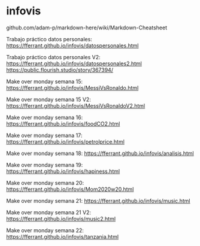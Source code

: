# infovis

github.com/adam-p/markdown-here/wiki/Markdown-Cheatsheet

Trabajo práctico datos personales:
https://fferrant.github.io/infovis/datospersonales.html

Trabajo práctico datos personales V2:
https://fferrant.github.io/infovis/datospersonales2.html
https://public.flourish.studio/story/367394/

Make over monday semana 15:
https://fferrant.github.io/infovis/MessiVsRonaldo.html

Make over monday semana 15 V2:
https://fferrant.github.io/infovis/MessiVsRonaldoV2.html

Make over monday semana 16:
https://fferrant.github.io/infovis/foodCO2.html

Make over monday semana 17:
https://fferrant.github.io/infovis/petrolprice.html

Make over monday semana 18:
https://fferrant.github.io/infovis/analisis.html

Make over monday semana 19:
https://fferrant.github.io/infovis/hapiness.html

Make over monday semana 20:
https://fferrant.github.io/infovis/Mom2020w20.html

Make over monday semana 21:
https://fferrant.github.io/infovis/music.html

Make over monday semana 21 V2:
https://fferrant.github.io/infovis/music2.html

Make over monday semana 22:
https://fferrant.github.io/infovis/tanzania.html
